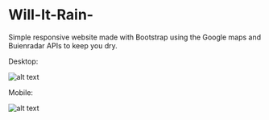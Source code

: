 # Will-It-Rain-
Simple responsive website made with Bootstrap using the Google maps and Buienradar APIs to keep you dry.

Desktop:

![alt text](https://i.imgur.com/3iOJ5Pe.png)

Mobile:

![alt text](https://i.imgur.com/Iw7vR5s.png)
